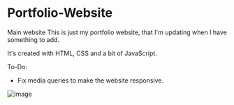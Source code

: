 # Portfolio-Website
 Main website
This is just my portfolio website, that I'm updating when I have something to add.

It's created with HTML, CSS and a bit of JavaScript.

To-Do:

- Fix media queries to make the website responsive.


![image](https://github.com/dominikkomar-github/DominikKomar.io/assets/46048127/87af12ed-5f96-4dfb-89fe-34ed63f3b180)
